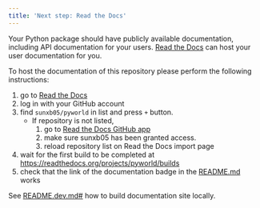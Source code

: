 ```yaml
---
title: 'Next step: Read the Docs'
---
```


Your Python package should have publicly available documentation, including API documentation for your users.
[Read the Docs](https://readthedocs.org) can host your user documentation for you.

To host the documentation of this repository please perform the following instructions:

1. go to [Read the Docs](https://readthedocs.org/dashboard/import/?)
1. log in with your GitHub account
1. find `sunxb05/pyworld` in list and press `+` button.
   * If repository is not listed,
      1. go to [Read the Docs GitHub app](https://github.com/settings/connections/applications/fae83c942bc1d89609e2)
      2. make sure sunxb05 has been granted access.
      3. reload repository list on Read the Docs import page
1. wait for the first build to be completed at <https://readthedocs.org/projects/pyworld/builds>
1. check that the link of the documentation badge in the [README.md](https://github.com/sunxb05/pyworld) works

See [README.dev.md#](https://github.com/sunxb05/pyworld/blob/main/README.dev.md#generating-the-api-docs) how to build documentation site locally.
